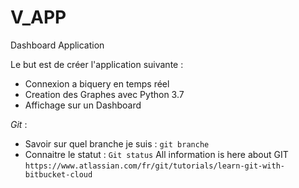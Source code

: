 # V_APP
Dashboard Application

Le but est de créer l'application suivante :
- Connexion a biquery en temps réel 
- Creation des Graphes avec Python 3.7
- Affichage sur un Dashboard

*Git*  : 
- Savoir sur quel branche je suis : `git branche`
- Connaitre le statut : `Git status`
All information is here about GIT `https://www.atlassian.com/fr/git/tutorials/learn-git-with-bitbucket-cloud`

